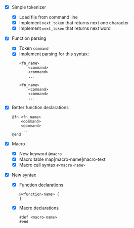 - [X] Simple tokenizer
    - [X] Load file from command line
    - [X] Implement `next_token` that returns next one character
    - [X] Implement `next_token` that returns next word

- [X] Function parsing
    - [X] Token `command`
    - [X] Implement parsing for this syntax:
        ```
        <fn_name>
            <command>
            <command>
            ...

        <fn_name>
            <command>
            <command>
            ...
        ```

- [X] Better function declarations
    ```
    @fn <fn_name>
        <command>
        <command>
        ...
    @end
    ```

- [X] Macro
    - [X] New keyword `@macro`
    - [X] Macro table map[macro-name]macro-text
    - [X] Macro call syntax `#<macro-name>`

- [X] New syntax
    - [X] Function declarations
        ```
        @<function-name> {
        }
        ```
    - [X] Macro declarations
        ```
        #def <macro-name>
        #end
        ```
